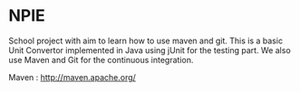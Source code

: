 NPIE
====

School project with aim to learn how to use maven and git.
This is a basic Unit Convertor implemented in Java using jUnit for the testing part. We also use Maven and Git for the continuous integration. 

Maven : http://maven.apache.org/
